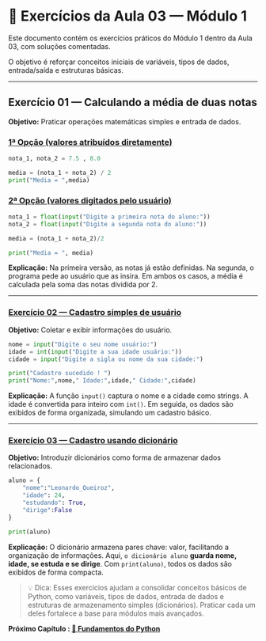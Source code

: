 # 📝 Exercícios da Aula 03 — Módulo 1

Este documento contém os exercícios práticos do Módulo 1 dentro da Aula 03, com soluções comentadas.

O objetivo é reforçar conceitos iniciais de variáveis, tipos de dados, entrada/saída e estruturas básicas.

---

## Exercício 01 — Calculando a média de duas notas

**Objetivo:** Praticar operações matemáticas simples e entrada de dados.

### [1ª Opção **(valores atribuídos diretamente)**](Ex_01_pt1.py)

```python
nota_1, nota_2 = 7.5 , 8.0 

media = (nota_1 + nota_2) / 2 
print("Media = ",media)
```

### [2ª Opção **(valores digitados pelo usuário)**](Ex_01_pt2.py)

```python
nota_1 = float(input("Digite a primeira nota do aluno:"))
nota_2 = float(input("Digite a segunda nota do aluno:"))

media = (nota_1 + nota_2)/2

print("Media = ", media)
```

**Explicação:**
Na primeira versão, as notas já estão definidas. Na segunda, o programa pede ao usuário que as insira. Em ambos os casos, a média é calculada pela soma das notas dividida por 2.

---

### [Exercício 02 — Cadastro simples de usuário](Ex_02.py)

**Objetivo:** Coletar e exibir informações do usuário.

```python
nome = input("Digite o seu nome usuário:")
idade = int(input("Digite a sua idade usuário:"))
cidade = input("Digite a sigla ou nome da sua cidade:")

print("Cadastro sucedido ! ")
print("Nome:",nome," Idade:",idade," Cidade:",cidade)
```

**Explicação:**
A função ``input()`` captura o nome e a cidade como strings. A idade é convertida para inteiro com ``int()``. Em seguida, os dados são exibidos de forma organizada, simulando um cadastro básico.

---

### [Exercício 03 — Cadastro usando dicionário](Ex_03.py)

**Objetivo:** Introduzir dicionários como forma de armazenar dados relacionados.

```python
aluno = {
    "nome":"Leonardo_Queiroz",
    "idade": 24,
    "estudando": True,
    "dirige":False
}

print(aluno)
```

**Explicação:**
O dicionário armazena pares chave: valor, facilitando a organização de informações. Aqui, ``o dicionário aluno`` **guarda nome, idade, se estuda e se dirige**. Com ``print(aluno)``, todos os dados são exibidos de forma compacta.

> 💡 Dica: Esses exercícios ajudam a consolidar conceitos básicos de Python, como variáveis, tipos de dados, entrada de dados e estruturas de armazenamento simples (dicionários). Praticar cada um deles fortalece a base para módulos mais avançados.

**Próximo Capítulo : [📘 Fundamentos do Python](../../../2.%20fundamentos/README.md)**
